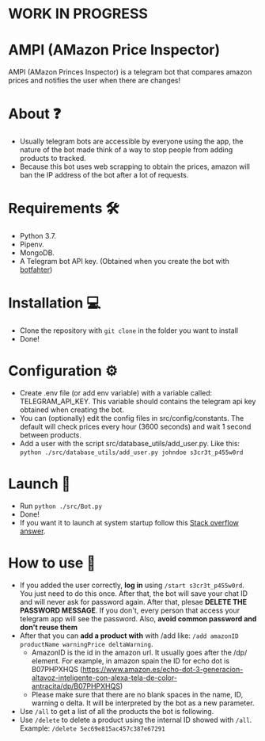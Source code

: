 # WORK IN PROGRESS
# AMPI (AMazon Price Inspector) 

AMPI (AMazon Princes Inspector) is a telegram bot that compares amazon prices and notifies the user when there are changes!

# About ❓
- Usually telegram bots are accessible by everyone using the app, the nature of the bot made think of a way to stop people from adding products to tracked.
- Because this bot uses web scrapping to obtain the prices, amazon will ban the IP address of the bot after a lot of requests.

# Requirements 🛠
- Python 3.7.
- Pipenv.
- MongoDB.
- A Telegram bot API key. (Obtained when you create the bot with [botfahter](https://core.telegram.org/bots#6-botfather))

# Installation 💻
- Clone the repository with `git clone` in the folder you want to install
- Done!

# Configuration ⚙️
- Create .env file (or add env variable) with a variable called: TELEGRAM_API_KEY. This variable should contains the telegram api key obtained when creating the bot.
- You can (optionally) edit the config files in src/config/constants. The default will check prices every hour (3600 seconds) and wait 1 second between products.
- Add a user with the script src/database_utils/add_user.py. Like this: `python ./src/database_utils/add_user.py johndoe s3cr3t_p455w0rd`

# Launch 🚀
- Run `python ./src/Bot.py`
- Done!
- If you want it to launch at system startup follow this [Stack overflow answer](https://stackoverflow.com/questions/12973777/how-to-run-a-shell-script-at-startup). 

# How to use 🤖
- If you added the user correctly, **log in** using `/start s3cr3t_p455w0rd`. You just need to do this once. After that, the bot will save your chat ID and will never ask for password again. After that, plesae **DELETE THE PASSWORD MESSAGE**. If you don't, every person that access your telegram app will see the password. Also, **avoid common password and don't reuse them**
- After that you can **add a product with** with /add like: `/add amazonID productName warningPrice deltaWarning`. 
    - AmazonID is the id in the amazon url. It usually goes after the /dp/ element. For example, in amazon spain the ID for echo dot is B07PHPXHQS (https://www.amazon.es/echo-dot-3-generacion-altavoz-inteligente-con-alexa-tela-de-color-antracita/dp/B07PHPXHQS)
    - Please make sure that there are no blank spaces in the name, ID, warning o delta. It will be interpreted by the bot as a new parameter.
- Use `/all` to get a list of all the products the bot is following.
- Use `/delete` to delete a product using the internal ID showed with `/all`. Example: `/delete 5ec69e815ac457c387e67291`